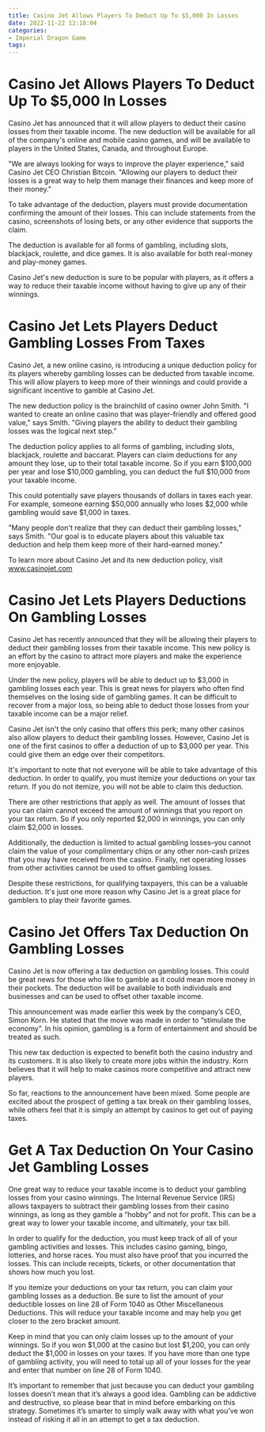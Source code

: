 ```yaml
---
title: Casino Jet Allows Players To Deduct Up To $5,000 In Losses 
date: 2022-11-22 12:18:04
categories:
- Imperial Dragon Game
tags:
---
```



#  Casino Jet Allows Players To Deduct Up To $5,000 In Losses 

Casino Jet has announced that it will allow players to deduct their casino losses from their taxable income. The new deduction will be available for all of the company's online and mobile casino games, and will be available to players in the United States, Canada, and throughout Europe.

"We are always looking for ways to improve the player experience," said Casino Jet CEO Christian Bitcoin. "Allowing our players to deduct their losses is a great way to help them manage their finances and keep more of their money."

To take advantage of the deduction, players must provide documentation confirming the amount of their losses. This can include statements from the casino, screenshots of losing bets, or any other evidence that supports the claim.

The deduction is available for all forms of gambling, including slots, blackjack, roulette, and dice games. It is also available for both real-money and play-money games.

Casino Jet's new deduction is sure to be popular with players, as it offers a way to reduce their taxable income without having to give up any of their winnings.

#  Casino Jet Lets Players Deduct Gambling Losses From Taxes 
Casino Jet, a new online casino, is introducing a unique deduction policy for its players whereby gambling losses can be deducted from taxable income. This will allow players to keep more of their winnings and could provide a significant incentive to gamble at Casino Jet. 

The new deduction policy is the brainchild of casino owner John Smith. "I wanted to create an online casino that was player-friendly and offered good value," says Smith. "Giving players the ability to deduct their gambling losses was the logical next step." 

The deduction policy applies to all forms of gambling, including slots, blackjack, roulette and baccarat. Players can claim deductions for any amount they lose, up to their total taxable income. So if you earn $100,000 per year and lose $10,000 gambling, you can deduct the full $10,000 from your taxable income. 

This could potentially save players thousands of dollars in taxes each year. For example, someone earning $50,000 annually who loses $2,000 while gambling would save $1,000 in taxes. 

"Many people don't realize that they can deduct their gambling losses," says Smith. "Our goal is to educate players about this valuable tax deduction and help them keep more of their hard-earned money." 

To learn more about Casino Jet and its new deduction policy, visit www.casinojet.com

#  Casino Jet Lets Players Deductions On Gambling Losses 

Casino Jet has recently announced that they will be allowing their players to deduct their gambling losses from their taxable income. This new policy is an effort by the casino to attract more players and make the experience more enjoyable.

Under the new policy, players will be able to deduct up to $3,000 in gambling losses each year. This is great news for players who often find themselves on the losing side of gambling games. It can be difficult to recover from a major loss, so being able to deduct those losses from your taxable income can be a major relief.

Casino Jet isn't the only casino that offers this perk; many other casinos also allow players to deduct their gambling losses. However, Casino Jet is one of the first casinos to offer a deduction of up to $3,000 per year. This could give them an edge over their competitors.

It's important to note that not everyone will be able to take advantage of this deduction. In order to qualify, you must itemize your deductions on your tax return. If you do not itemize, you will not be able to claim this deduction.

There are other restrictions that apply as well. The amount of losses that you can claim cannot exceed the amount of winnings that you report on your tax return. So if you only reported $2,000 in winnings, you can only claim $2,000 in losses.

Additionally, the deduction is limited to actual gambling losses–you cannot claim the value of your complimentary chips or any other non-cash prizes that you may have received from the casino. Finally, net operating losses from other activities cannot be used to offset gambling losses.

Despite these restrictions, for qualifying taxpayers, this can be a valuable deduction. It's just one more reason why Casino Jet is a great place for gamblers to play their favorite games.

#  Casino Jet Offers Tax Deduction On Gambling Losses 

Casino Jet is now offering a tax deduction on gambling losses. This could be great news for those who like to gamble as it could mean more money in their pockets. The deduction will be available to both individuals and businesses and can be used to offset other taxable income.

This announcement was made earlier this week by the company’s CEO, Simon Korn. He stated that the move was made in order to “stimulate the economy”. In his opinion, gambling is a form of entertainment and should be treated as such.

This new tax deduction is expected to benefit both the casino industry and its customers. It is also likely to create more jobs within the industry. Korn believes that it will help to make casinos more competitive and attract new players.

So far, reactions to the announcement have been mixed. Some people are excited about the prospect of getting a tax break on their gambling losses, while others feel that it is simply an attempt by casinos to get out of paying taxes.

#  Get A Tax Deduction On Your Casino Jet Gambling Losses

One great way to reduce your taxable income is to deduct your gambling losses from your casino winnings. The Internal Revenue Service (IRS) allows taxpayers to subtract their gambling losses from their casino winnings, as long as they gamble a “hobby” and not for profit. This can be a great way to lower your taxable income, and ultimately, your tax bill.

In order to qualify for the deduction, you must keep track of all of your gambling activities and losses. This includes casino gaming, bingo, lotteries, and horse races. You must also have proof that you incurred the losses. This can include receipts, tickets, or other documentation that shows how much you lost.

If you itemize your deductions on your tax return, you can claim your gambling losses as a deduction. Be sure to list the amount of your deductible losses on line 28 of Form 1040 as Other Miscellaneous Deductions. This will reduce your taxable income and may help you get closer to the zero bracket amount.

Keep in mind that you can only claim losses up to the amount of your winnings. So if you won $1,000 at the casino but lost $1,200, you can only deduct the $1,000 in losses on your taxes. If you have more than one type of gambling activity, you will need to total up all of your losses for the year and enter that number on line 28 of Form 1040.

It’s important to remember that just because you can deduct your gambling losses doesn’t mean that it’s always a good idea. Gambling can be addictive and destructive, so please bear that in mind before embarking on this strategy. Sometimes it’s smarter to simply walk away with what you’ve won instead of risking it all in an attempt to get a tax deduction.